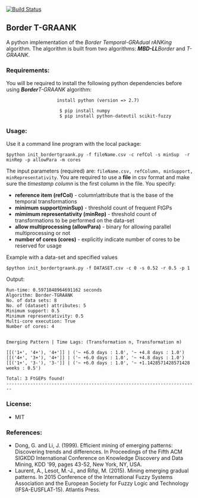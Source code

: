 [![Build Status](https://travis-ci.org/owuordickson/trenc.svg?branch=master)](https://travis-ci.org/owuordickson/trenc)

## Border T-GRAANK
A python implementation of the <i>Border Temporal-GRAdual rANKing</i> algorithm. The algorithm is built from two algorithms: <em><strong>MBD-LL</strong>Border</em> and <em>T-GRAANK</em>.<br>
<!-- Research paper published at FuzzIEEE 2019 International Conference on Fuzzy Systems (New Orleans): link<br> -->

### Requirements:
You will be required to install the following python dependencies before using <em><strong>Border</strong>T-GRAANK</em> algorithm:
```
                   install python (version => 2.7)

```

```
                    $ pip install numpy
                    $ pip install python-dateutil scikit-fuzzy

```

### Usage:
Use it a command line program with the local package:
```
$python init_bordertgraank.py -f fileName.csv -c refCol -s minSup  -r minRep -p allowPara -m cores
```

The input parameters (required) are: ```fileName.csv, refColumn, minSupport, minRepresentativity```. You are required to use a <strong>file</strong> in csv format and make sure the <i>timestamp column</i> is the first column in the file. You specify:
* <strong>reference item (refCol)</strong> - column\attribute that is the base of the temporal transformations
* <strong>minimum support(minSup)</strong> - threshold count of frequent FtGPs
* <strong>mimimum representativity (minRep)</strong> - threshold count of transformations to be performed on the data-set
* <strong>allow multiprocessing (allowPara)</strong> - binary for allowing parallel multiprocessing or not
* <strong>number of cores (cores)</strong> - explicitly indicate number of cores to be reserved for usage

Example with a data-set and specified values<br>
```
$python init_bordertgraank.py -f DATASET.csv -c 0 -s 0.52 -r 0.5 -p 1
```

Output:
```
Run-time: 0.5971848964691162 seconds
Algorithm: Border-TGRAANK 
No. of data sets: 8
No. of (dataset) attributes: 5
Minimum support: 0.5
Minimum representativity: 0.5
Multi-core execution: True
Number of cores: 4


Emerging Pattern | Time Lags: (Transformation n, Transformation m)

[[('1+', '4+'), '4+']] | ('~ +6.0 days : 1.0', '~ +4.8 days : 1.0')
[[('4+', '3+'), '4+']] | ('~ +6.0 days : 1.0', '~ +4.8 days : 1.0')
[[('1+', '3-'), '3-']] | ('~ +6.0 days : 1.0', '~ +1.1428571428571428 weeks : 0.5')

Total: 3 FtGEPs found!
------------------------------------------------------------------------
```

### License:
* MIT

### References:
* Dong, G. and Li, J. (1999). Efficient mining of emerging patterns: Discovering trends and differences. In Proceedings of the Fifth ACM SIGKDD International Conference on Knowledge Discovery and Data Mining, KDD '99, pages 43-52, New York, NY, USA.
* Laurent, A., Lesot, M.-J., and Rifqi, M. (2015). Mining emerging gradual patterns. In 2015 Conference of the International Fuzzy Systems Association and the European Society for Fuzzy Logic and Technology (IFSA-EUSFLAT-15). Atlantis Press.

